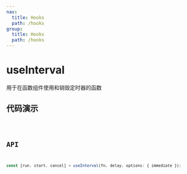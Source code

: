 ```yaml
---
nav:
  title: Hooks
  path: /hooks
group:
  title: Hooks
  path: /hooks
---
```


# useInterval

用于在函数组件使用和销毁定时器的函数

## 代码演示

<code src='./demo' />

## API

```javascript
const [run, start, cancel] = useInterval(fn, delay, options: { immediate });
```
